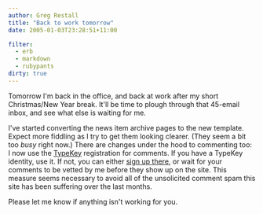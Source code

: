 ```yaml
---
author: Greg Restall
title: "Back to work tomorrow"
date: 2005-01-03T23:28:51+11:00

filter:
  - erb
  - markdown
  - rubypants
dirty: true
---
```


Tomorrow I'm back in the office, and back at work after my short Christmas/New Year break.  It'll be time to plough through that 45-email inbox, and see what else is waiting for me.

I've started converting the news item archive pages to the new template.  Expect more fiddling as I try to get them looking clearer.  (They seem a bit too *busy* right now.)  There are changes under the hood to commenting too: I now use the [TypeKey](http://typekey.com) registration for comments.  If you have a TypeKey identity, use it.  If not, you can either [sign up there](http://typekey.com), or wait for your comments to be vetted by me before they show up on the site.  This measure seems necessary to avoid all of the unsolicited comment spam this site has been suffering over the last months.  

Please let me know if anything isn't working for you.